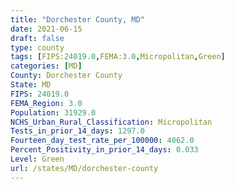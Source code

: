 ```yaml
---
title: "Dorchester County, MD"
date: 2021-06-15
draft: false
type: county
tags: [FIPS:24019.0,FEMA:3.0,Micropolitan,Green]
categories: [MD]
County: Dorchester County
State: MD
FIPS: 24019.0
FEMA_Region: 3.0
Population: 31929.0
NCHS_Urban_Rural_Classification: Micropolitan
Tests_in_prior_14_days: 1297.0
Fourteen_day_test_rate_per_100000: 4062.0
Percent_Positivity_in_prior_14_days: 0.033
Level: Green
url: /states/MD/dorchester-county
---
```



